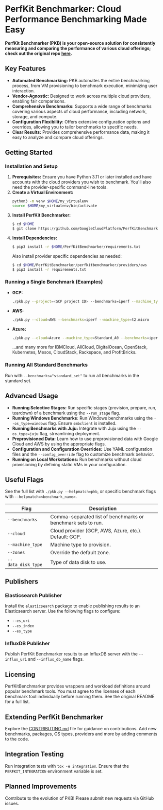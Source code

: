 # PerfKit Benchmarker: Cloud Performance Benchmarking Made Easy

**PerfKit Benchmarker (PKB) is your open-source solution for consistently measuring and comparing the performance of various cloud offerings; check out the original repo [here](https://github.com/GoogleCloudPlatform/PerfKitBenchmarker).**

## Key Features

*   **Automated Benchmarking:** PKB automates the entire benchmarking process, from VM provisioning to benchmark execution, minimizing user interaction.
*   **Vendor-Agnostic:** Designed to work across multiple cloud providers, enabling fair comparisons.
*   **Comprehensive Benchmarks:** Supports a wide range of benchmarks covering various aspects of cloud performance, including network, storage, and compute.
*   **Configuration Flexibility:** Offers extensive configuration options and overrides, allowing you to tailor benchmarks to specific needs.
*   **Clear Results:** Provides comprehensive performance data, making it easy to analyze and compare cloud offerings.

## Getting Started

### Installation and Setup

1.  **Prerequisites:**  Ensure you have Python 3.11 or later installed and have accounts with the cloud providers you wish to benchmark.  You'll also need the provider-specific command-line tools.
2.  **Create a Virtual Environment:**
    ```bash
    python3 -m venv $HOME/my_virtualenv
    source $HOME/my_virtualenv/bin/activate
    ```
3.  **Install PerfKit Benchmarker:**
    ```bash
    $ cd $HOME
    $ git clone https://github.com/GoogleCloudPlatform/PerfKitBenchmarker.git
    ```
4.  **Install Dependencies:**
    ```bash
    $ pip3 install -r $HOME/PerfKitBenchmarker/requirements.txt
    ```
    Also install provider specific dependencies as needed:
    ```bash
    $ cd $HOME/PerfKitBenchmarker/perfkitbenchmarker/providers/aws
    $ pip3 install -r requirements.txt
    ```

### Running a Single Benchmark (Examples)

*   **GCP:**
    ```bash
    ./pkb.py --project=<GCP project ID> --benchmarks=iperf --machine_type=f1-micro
    ```
*   **AWS:**
    ```bash
    ./pkb.py --cloud=AWS --benchmarks=iperf --machine_type=t2.micro
    ```
*   **Azure:**
    ```bash
    ./pkb.py --cloud=Azure --machine_type=Standard_A0 --benchmarks=iperf
    ```

    ...and many more for IBMCloud, AliCloud, DigitalOcean, OpenStack, Kubernetes, Mesos, CloudStack, Rackspace, and ProfitBricks.

### Running All Standard Benchmarks
   Run with `--benchmarks="standard_set"` to run all benchmarks in the standard set.

## Advanced Usage

*   **Running Selective Stages:**  Run specific stages (provision, prepare, run, teardown) of a benchmark using the `--run_stage` flag.
*   **Running Windows Benchmarks:**  Run Windows benchmarks using the `--os_type=windows` flag.  Ensure `smbclient` is installed.
*   **Running Benchmarks with Juju:** Integrate with Juju using the `--os_type=juju` flag, streamlining deployment.
*   **Preprovisioned Data:** Learn how to use preprovisioned data with Google Cloud and AWS by using the appropriate flags.
*   **Configuration and Configuration Overrides:** Use YAML configuration files and the `--config_override` flag to customize benchmark behavior.
*   **Running on Local Workstations:** Run benchmarks without cloud provisioning by defining static VMs in your configuration.

## Useful Flags

See the full list with `./pkb.py --helpmatch=pkb`, or specific benchmark flags with `--helpmatch=<benchmark_name>`.

| Flag               | Description                                                  |
| ------------------ | ------------------------------------------------------------ |
| `--benchmarks`     | Comma-separated list of benchmarks or benchmark sets to run. |
| `--cloud`          | Cloud provider (GCP, AWS, Azure, etc.). Default: GCP.        |
| `--machine_type`   | Machine type to provision.                                   |
| `--zones`          | Override the default zone.                                   |
| `--data_disk_type` | Type of data disk to use.                                    |

## Publishers

### Elasticsearch Publisher
Install the `elasticsearch` package to enable publishing results to an Elasticsearch server.
Use the following flags to configure:
- `--es_uri`
- `--es_index`
- `--es_type`

### InfluxDB Publisher
Publish PerfKit Benchmarker results to an InfluxDB server with the `--influx_uri` and `--influx_db_name` flags.

## Licensing

PerfKitBenchmarker provides wrappers and workload definitions around popular benchmark tools. You must agree to the licenses of each benchmark tool individually before running them. See the original README for a full list.

## Extending PerfKit Benchmarker

Explore the [CONTRIBUTING.md](https://github.com/GoogleCloudPlatform/PerfKitBenchmarker/blob/master/CONTRIBUTING.md) file for guidance on contributions. Add new benchmarks, packages, OS types, providers and more by adding comments to the code.

## Integration Testing

Run integration tests with `tox -e integration`. Ensure that the `PERFKIT_INTEGRATION` environment variable is set.

## Planned Improvements

Contribute to the evolution of PKB! Please submit new requests via GitHub issues.